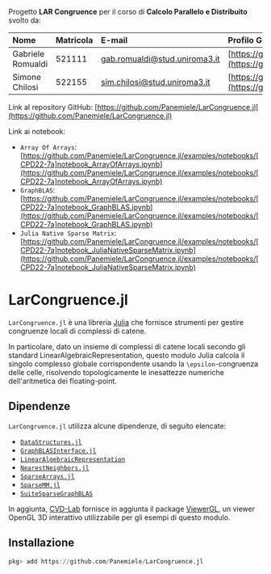 Progetto **LAR Congruence** per il corso di **Calcolo Parallelo e Distribuito** svolto da:

| Nome| Matricola | E-mail | Profilo Github |
|:---|:---|:---|:---|
| Gabriele Romualdi|521111|gab.romualdi@stud.uniroma3.it| [https://github.com/Panemiele](https://github.com/Panemiele)|
| Simone Chilosi|522155|sim.chilosi@stud.uniroma3.it|[https://github.com/simochilo](https://github.com/simochilo)|

Link al repository GitHub: [https://github.com/Panemiele/LarCongruence.jl](https://github.com/Panemiele/LarCongruence.jl)

Link ai notebook:
  - `Array Of Arrays`: [https://github.com/Panemiele/LarCongruence.jl/examples/notebooks/[CPD22-7a]notebook_ArrayOfArrays.ipynb](https://github.com/Panemiele/LarCongruence.jl/examples/notebooks/[CPD22-7a]notebook_ArrayOfArrays.ipynb)
  - `GraphBLAS`: [https://github.com/Panemiele/LarCongruence.jl/examples/notebooks/[CPD22-7a]notebook_GraphBLAS.ipynb](https://github.com/Panemiele/LarCongruence.jl/examples/notebooks/[CPD22-7a]notebook_GraphBLAS.ipynb)
  - `Julia Native Sparse Matrix`: [https://github.com/Panemiele/LarCongruence.jl/examples/notebooks/[CPD22-7a]notebook_JuliaNativeSparseMatrix.ipynb](https://github.com/Panemiele/LarCongruence.jl/examples/notebooks/[CPD22-7a]notebook_JuliaNativeSparseMatrix.ipynb)

# LarCongruence.jl

`LarCongruence.jl` è una libreria [Julia](http://julialang.org) che fornisce strumenti per gestire congruenze locali di complessi di catene.

In particolare, dato un insieme di complessi di catene locali secondo gli standard
LinearAlgebraicRepresentation, questo modulo Julia calcola il singolo complesso globale corrispondente usando la ``\epsilon``-congruenza delle celle,
risolvendo topologicamente le inesattezze numeriche dell'aritmetica dei floating-point.

## Dipendenze

`LarCongruence.jl` utilizza alcune dipendenze, di seguito elencate:
 - [```DataStructures.jl```](https://github.com/JuliaCollections/DataStructures.jl)
 - [```GraphBLASInterface.jl```](https://github.com/abhinavmehndiratta/GraphBLASInterface.jl)
 - [```LinearAlgebraicRepresentation```](https://github.com/cvdlab/LinearAlgebraicRepresentation.jl)
 - [```NearestNeighbors.jl```](https://github.com/KristofferC/NearestNeighbors.jl)
 - [```SparseArrays.jl```](https://github.com/JuliaSparse/SparseArrays.jl)
 - [```SparseMM.jl```](https://github.com/cvdlab/SparseMM)
 - [```SuiteSparseGraphBLAS```](https://github.com/abhinavmehndiratta/SuiteSparseGraphBLAS.jl)

In aggiunta, [CVD-Lab](https://github.com/cvdlab) fornisce in aggiunta il package
[ViewerGL](https://github.com/cvdlab/ViewerGL.jl), un viewer OpenGL 3D interattivo utilizzabile per gli esempi di questo modulo.

## Installazione

```julia
pkg> add https://github.com/Panemiele/LarCongruence.jl
```
